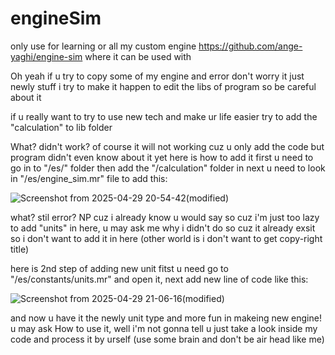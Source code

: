 # engineSim
only use for learning or all my custom engine
https://github.com/ange-yaghi/engine-sim
where it can be used with

Oh yeah if u try to copy some of my engine and error don't worry it just newly stuff i try to make it happen to edit the libs of program so be careful about it

if u really want to try to use new tech and make ur life easier try to add the "calculation" to lib folder

What? didn't work? of course it will not working cuz u only add the code but program didn't even know about it yet
here is how to add it first u need to go in to "/es/" folder then add the "/calculation" folder in next u need to look in "/es/engine_sim.mr" file to add this:

![Screenshot from 2025-04-29 20-54-42(modified)](https://github.com/user-attachments/assets/12c2e238-5be2-4ab5-a400-242e1edd7f16)

what? stil error? NP cuz i already know u would say so cuz i'm just too lazy to add "units" in here, u may ask me why i didn't do so cuz it already exsit so i don't want to add it in here (other world is i don't want to get copy-right title)

here is 2nd step of adding new unit fitst u need go to "/es/constants/units.mr" and open it, next add new line of code like this:

![Screenshot from 2025-04-29 21-06-16(modified)](https://github.com/user-attachments/assets/7a8667cc-8bc9-4b77-b0f0-9a97f74ab870)

and now u have it the newly unit type and more fun in makeing new engine!
u may ask How to use it, well i'm not gonna tell u just take a look inside my code and process it by urself (use some brain and don't be air head like me)
